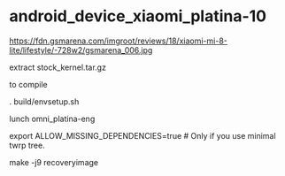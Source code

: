 # android_device_xiaomi_platina-10

https://fdn.gsmarena.com/imgroot/reviews/18/xiaomi-mi-8-lite/lifestyle/-728w2/gsmarena_006.jpg

extract stock_kernel.tar.gz

to compile

. build/envsetup.sh

lunch omni_platina-eng

export ALLOW_MISSING_DEPENDENCIES=true # Only if you use minimal twrp tree.

make -j9 recoveryimage

